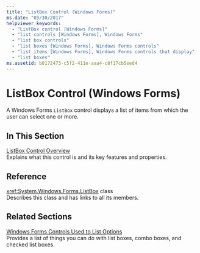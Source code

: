 ```yaml
---
title: "ListBox Control (Windows Forms)"
ms.date: "03/30/2017"
helpviewer_keywords: 
  - "ListBox control [Windows Forms]"
  - "list controls [Windows Forms], Windows Forms"
  - "list box controls"
  - "list boxes [Windows Forms], Windows Forms controls"
  - "list items [Windows Forms], Windows Forms controls that display"
  - "list boxes"
ms.assetid: b0172473-c5f2-411e-aaa4-c8f17cb5eed4
---
```

# ListBox Control (Windows Forms)
A Windows Forms `ListBox` control displays a list of items from which the user can select one or more.  
  
## In This Section  
 [ListBox Control Overview](../../../../docs/framework/winforms/controls/listbox-control-overview-windows-forms.md)  
 Explains what this control is and its key features and properties.  
  
## Reference  
 <xref:System.Windows.Forms.ListBox> class  
 Describes this class and has links to all its members.  
  
## Related Sections  
 [Windows Forms Controls Used to List Options](../../../../docs/framework/winforms/controls/windows-forms-controls-used-to-list-options.md)  
 Provides a list of things you can do with list boxes, combo boxes, and checked list boxes.
